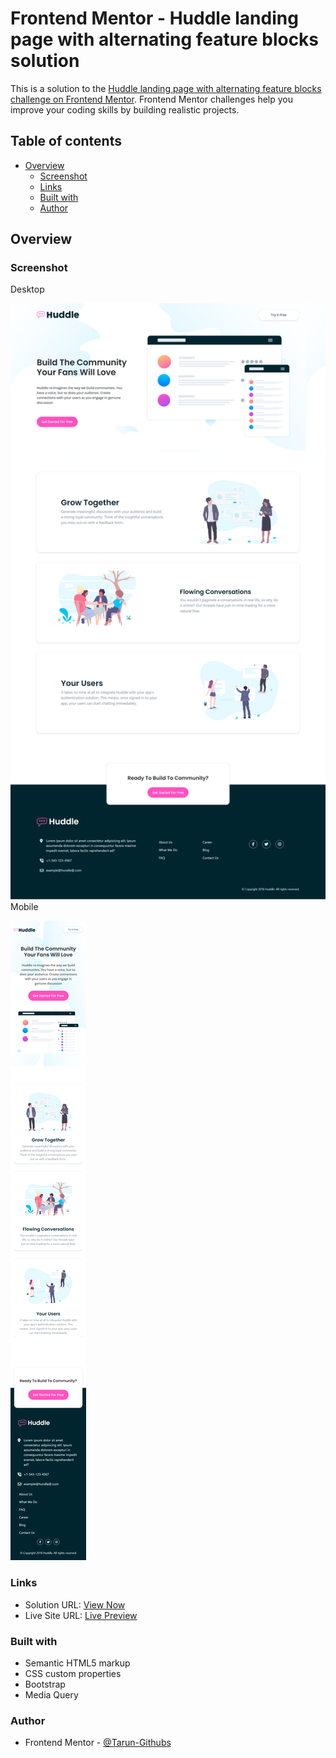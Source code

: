 # Frontend Mentor - Huddle landing page with alternating feature blocks solution

This is a solution to the [Huddle landing page with alternating feature blocks challenge on Frontend Mentor](https://www.frontendmentor.io/challenges/huddle-landing-page-with-alternating-feature-blocks-5ca5f5981e82137ec91a5100). Frontend Mentor challenges help you improve your coding skills by building realistic projects. 

## Table of contents

- [Overview](#overview)
  - [Screenshot](#screenshot)
  - [Links](#links)
  - [Built with](#built-with)
  - [Author](#author)


## Overview

### Screenshot
Desktop

![Desktop Preview](./screenshot/Desktop.png)
Mobile

![Mobile Device Preview](./screenshot/Mobile.png)

### Links

- Solution URL: [View Now](https://github.com/Tarun-Githubs/huddle-landing-page)
- Live Site URL: [Live Preview](https://huddle-landing-page-fmc.netlify.app/)

### Built with

- Semantic HTML5 markup
- CSS custom properties
- Bootstrap
- Media Query

### Author
- Frontend Mentor - [@Tarun-Githubs](https://www.frontendmentor.io/profile/Tarun-Githubs)
